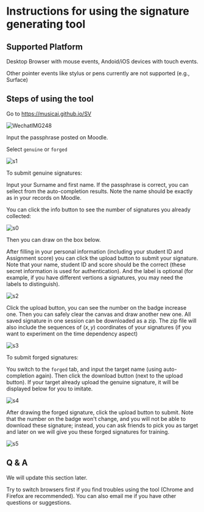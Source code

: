 

# Instructions for using the signature generating tool



## Supported Platform

Desktop Browser with mouse events, Andoid/iOS devices with touch events.

Other pointer events like stylus or pens currently are not supported (e.g., Surface)



## Steps of using the tool

Go to https://musicai.github.io/SV

![WechatIMG248](WechatIMG248.jpeg)

Input the passphrase posted on Moodle.

Select `genuine` or `forged`

![s1](s1.png)

To submit genuine signatures:

Input your Surname and first name. If the passphrase is correct, you can sellect from the auto-completion results. Note the name should be exactly as in your records on Moodle.

You can click the info button to see the number of signatures you already collected:

![s0](s0.png)

Then you can draw on the box below.

After filling in your personal information (including your student ID and Assignment score)  you can click the upload button to submit your signature. Note that your name, student ID and score should be the correct (these secret information is used for authentication). And the label is optional (for example, if you have different vertions a signatures, you may need the labels to distinguish).







![s2](s2.png)



Click the upload button, you can see the number on the badge increase one. Then you can safely clear the canvas and draw another new one. All saved signature in one session can be downloaded as a zip. The zip file will also include the sequences of $(x,y)$ coordinates of your signatures (if you want to experiment on the time dependency aspect)

![s3](s3.png)





To submit forged signatures:

You switch to the `forged` tab, and input the target name (using auto-completion again). Then click the download button (next to the upload button). If your target already upload the genuine signature, it will be displayed below for you to imitate.

![s4](s4.png)

After drawing the forged signature, click the upload button to submit. Note that the number on the badge won't change, and you will not be able to download these signature; instead,  you can ask friends to pick you as target and later on we will give you these forged signatures for training.

![s5](s5.png)









## Q & A



We will update this section later. 

Try to switch browsers first if you find troubles using the tool (Chrome and Firefox are recommended). You can also email me if you have other questions or suggestions.